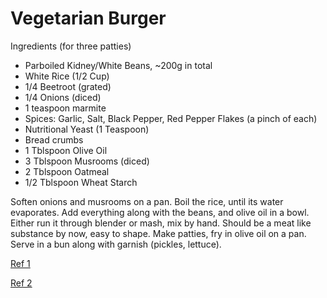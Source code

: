 # Vegetarian Burger

Ingredients (for three patties)

* Parboiled Kidney/White Beans, ~200g in total
* White Rice (1/2 Cup)
* 1/4 Beetroot (grated)
* 1/4 Onions (diced)
* 1 teaspoon marmite
* Spices: Garlic, Salt, Black Pepper, Red Pepper Flakes (a pinch of each)
* Nutritional Yeast (1 Teaspoon)
* Bread crumbs
* 1 Tblspoon Olive Oil
* 3 Tblspoon Musrooms (diced)
* 2 Tblspoon Oatmeal
* 1/2 Tblspoon Wheat Starch

Soften onions and musrooms on a pan. Boil the rice, until its water
evaporates. Add everything along with the beans, and olive oil in a
bowl. Either run it through blender or mash, mix by hand. Should be a
meat like substance by now, easy to shape. Make patties, fry in olive
oil on a pan. Serve in a bun along with garnish (pickles, lettuce).

[Ref 1](https://youtu.be/l75ixsh-wjI?t=78)

[Ref 2](https://www.saucestache.com/the-secret-recipe-for-plant-based-burgers-that-taste-just-like-a-burger/)

